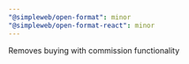 ```yaml
---
"@simpleweb/open-format": minor
"@simpleweb/open-format-react": minor
---
```


Removes buying with commission functionality
